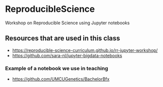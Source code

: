 # ReproducibleScience
Workshop on Reproducible Science using Jupyter notebooks

## Resources that are used in this class
* https://reproducible-science-curriculum.github.io/rr-jupyter-workshop/
* https://github.com/sara-nl/jupyter-bigdata-notebooks

### Example of a notebook we use in teaching
* https://github.com/UMCUGenetics/BachelorBfx

